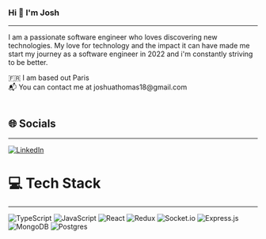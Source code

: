 ### Hi 👋 I'm Josh
_________________________________________________________________
<p>
I am a passionate software engineer who loves discovering new technologies. My love for technology and the impact it can have made me start my journey as a software engineer in 2022 and i'm constantly striving to be better.
</p>
🇫🇷 I am based out Paris
<br/>
📬 You can contact me at joshuathomas18@gmail.com
<br/>
<br/>

## 🌐 Socials
_________________________________________________________________
[![LinkedIn](https://img.shields.io/badge/LinkedIn-%230077B5.svg?logo=linkedin&logoColor=white)](https://www.linkedin.com/in/josht28/)

# 💻 Tech Stack
_________________________________________________________________
![TypeScript](https://img.shields.io/badge/typescript-%23007ACC.svg?style=flat&logo=typescript&logoColor=white)
![JavaScript](https://img.shields.io/badge/javascript-%23323330.svg?style=flat&logo=javascript&logoColor=%23F7DF1E)
![React](https://img.shields.io/badge/react-%2320232a.svg?style=flat&logo=react&logoColor=%2361DAFB)
![Redux](https://img.shields.io/badge/redux-%23007ACC.svg?style=flat&logo=redux&logoColor=white)
![Socket.io](https://img.shields.io/badge/Socket.io-black?style=flat&logo=socket.io&badgeColor=010101)
![Express.js](https://img.shields.io/badge/express.js-%23404d59.svg?style=flat&logo=express&logoColor=%2361DAFB)
![MongoDB](https://img.shields.io/badge/MongoDB-%234ea94b.svg?style=flat&logo=mongodb&logoColor=white)
![Postgres](https://img.shields.io/badge/postgres-%23316192.svg?style=flat&logo=postgresql&logoColor=white)

